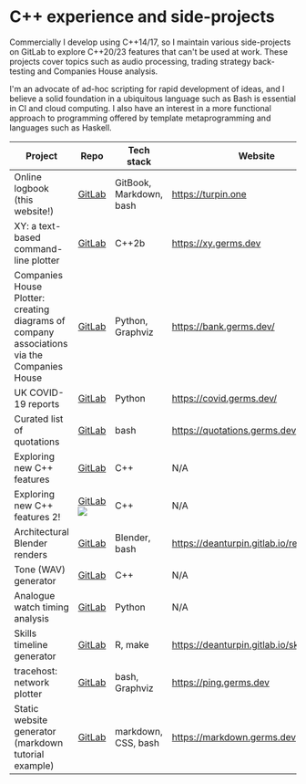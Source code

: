 # C++ experience and side-projects
Commercially I develop using C++14/17, so I maintain various side-projects on
GitLab to explore C++20/23 features that can't be used at work. These projects
cover topics such as audio processing, trading strategy back-testing and
Companies House analysis.

I'm an advocate of ad-hoc scripting for rapid development of ideas, and I
believe a solid foundation in a ubiquitous language such as Bash is essential
in CI and cloud computing. I also have an interest in a more functional
approach to programming offered by template metaprogramming and languages such
as Haskell.

| Project | Repo | Tech stack | Website |
| --- | --- | --- | --- |
| Online logbook (this website!) | [GitLab](https://gitlab.com/deanturpin/deanturpin) | GitBook, Markdown, bash | https://turpin.one | 
| XY: a text-based command-line plotter | [GitLab](https://gitlab.com/deanturpin/xy) | C++2b | https://xy.germs.dev |
| Companies House Plotter: creating diagrams of company associations via the Companies House | [GitLab](https://gitlab.com/deanturpin/companies-house-plotter) | Python, Graphviz | https://bank.germs.dev/ |
| UK COVID-19 reports | [GitLab](https://gitlab.com/deanturpin/covid) | Python | https://covid.germs.dev/ |
| Curated list of quotations | [GitLab](https://gitlab.com/deanturpin/quotations) | bash | https://quotations.germs.dev |
| Exploring new C++ features | [GitLab](https://gitlab.com/deanturpin/cpp) | C++ | N/A |
| Exploring new C++ features 2! | [GitLab](https://gitlab.com/deanturpin/cpp) ![](https://gitlab.com/deanturpin/cpp2/badges/main/pipeline.svg) | C++ | N/A |
| Architectural Blender renders | [GitLab](https://gitlab.com/deanturpin/renderghost) | Blender, bash | https://deanturpin.gitlab.io/renderghost |
| Tone (WAV) generator | [GitLab](https://gitlab.com/deanturpin/tony) | C++ | N/A |
| Analogue watch timing analysis | [GitLab](https://gitlab.com/deanturpin/watch) | Python | N/A |
| Skills timeline generator | [GitLab](https://gitlab.com/deanturpin/skills) | R, make | https://deanturpin.gitlab.io/skills/ |
| tracehost: network plotter | [GitLab](https://gitlab.com/deanturpin/tracehost) | bash, Graphviz | https://ping.germs.dev |
| Static website generator (markdown tutorial example) | [GitLab](https://gitlab.com/deanturpin/markdown-with-css) | markdown, CSS, bash | https://markdown.germs.dev |

